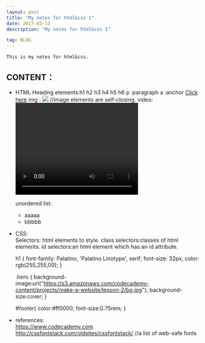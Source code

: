 ```yaml
---
layout: post
title: "My notes for html&css 1"
date: 2017-03-13 
description: "My notes for html&css 1"  

tag: BLOG 
---   
```

    This is my notes for html&css.

## CONTENT：
+   HTML
    Heading elements:h1 h2 h3 h4 h5 h6
    p :paragraph
    a :anchor <a href="www.guihongwan.com">Click here</a>
    img : <img src = “https://s3.amazonaws.com/codecademy-content/projects/make-a-website/lesson-1/bikes1.jpg”/>  //image elements are self-closing.
    video: 
    <video width="320" height="240" controls>
        <source src="https://s3.amazonaws.com/codecademy-content/projects/make-a-website/lesson-1/ollie.mp4" type="video/mp4"/>
    </video>

    unordered list:
        <ul>
            <li>aaaaa</li>
            <li>bbbbb</li>
        </ul>

    <div class=“main”></div>


+   CSS:   
    Selectors: html elements to style.
    class selectors:classes of html elements.
    id selectors:an html element which has an id attribute.
    
    <link rel="stylesheet" type="text/css" href="main.css"/>
    h1 {
        font-family: Palatino, 'Palatino Linotype', serif;
        font-size: 32px;
        color: rgb(255,255,00);
    }

    .hero {
        background-image:url("https://s3.amazonaws.com/codecademy-content/projects/make-a-website/lesson-2/bg.jpg");
        background-size:cover;
    }

    #footer{
    color:#ff0000;
    font-size:0.75rem;
    }
     
+   references:  
    https://www.codecademy.com
    http://cssfontstack.com/oldsites/cssfontstack/  //a list of web-safe fonts




